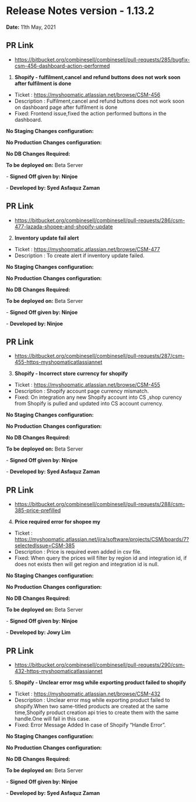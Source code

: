 # Release Notes version - 1.13.2

**Date:** 11th May, 2021

## PR Link
- https://bitbucket.org/combinesell/combinesell/pull-requests/285/bugfix-csm-456-dashboard-action-performed

1. **Shopify - fulfilment,cancel and refund buttons does not work soon after fulfilment is done**

- Ticket : https://myshopmatic.atlassian.net/browse/CSM-456
- Description : Fulfilment,cancel and refund buttons does not work soon on dashboard page after fulfilment is done
- Fixed: Frontend issue,fixed the action performed buttons in the dashboard.

**No Staging Changes configuration:**

**No Production Changes configuration:**

**No DB Changes Required:**

**To be deployed on:** Beta Server

\- **Signed Off given by: Ninjoe**

\- **Developed by: Syed Asfaquz Zaman**

## PR Link
- https://bitbucket.org/combinesell/combinesell/pull-requests/286/csm-477-lazada-shopee-and-shopify-update

2. **Inventory update fail alert**

- Ticket : https://myshopmatic.atlassian.net/browse/CSM-477
- Description : To create alert if inventory update failed.

**No Staging Changes configuration:**

**No Production Changes configuration:**

**No DB Changes Required:**

**To be deployed on:** Beta Server

\- **Signed Off given by: Ninjoe**

\- **Developed by: Ninjoe**


## PR Link
- https://bitbucket.org/combinesell/combinesell/pull-requests/287/csm-455-https-myshopmaticatlassiannet

3. **Shopify - Incorrect store currency for shopify**

- Ticket : https://myshopmatic.atlassian.net/browse/CSM-455
- Description : Shopify account page currency mismatch.
- Fixed: On integration any new Shopify account into CS ,shop curency from Shopify is pulled and updated into CS account currency.

**No Staging Changes configuration:**

**No Production Changes configuration:**

**No DB Changes Required:**

**To be deployed on:** Beta Server

\- **Signed Off given by: Ninjoe**

\- **Developed by: Syed Asfaquz Zaman**

## PR Link
- https://bitbucket.org/combinesell/combinesell/pull-requests/288/csm-385-price-prefilled

4. **Price required error for shopee my**

- Ticket : https://myshopmatic.atlassian.net/jira/software/projects/CSM/boards/7?selectedIssue=CSM-385
- Description : Price is required even added in csv file.
- Fixed: When query the prices will filter by region id and integration id, if does not exists then will get region and integration id is null.

**No Staging Changes configuration:**

**No Production Changes configuration:**

**No DB Changes Required:**

**To be deployed on:** Beta Server

\- **Signed Off given by: Ninjoe**

\- **Developed by: Jowy Lim**

## PR Link
- https://bitbucket.org/combinesell/combinesell/pull-requests/290/csm-432-https-myshopmaticatlassiannet

5. **Shopify - Unclear error msg while exporting product failed to shopify**

- Ticket : https://myshopmatic.atlassian.net/browse/CSM-432
- Description : Unclear error msg while exporting product failed to shopify.When two same-titled products are created at the same time,Shopify product creation api tries to create them with the same handle.One will fail in this case.
- Fixed: Error Message Added In case of Shopify “Handle Error”.

**No Staging Changes configuration:**

**No Production Changes configuration:**

**No DB Changes Required:**

**To be deployed on:** Beta Server

\- **Signed Off given by: Ninjoe**

\- **Developed by: Syed Asfaquz Zaman**
